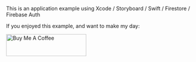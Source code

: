 This is an application example using Xcode / Storyboard / Swift / Firestore / Firebase Auth



If you enjoyed this example, and want to make my day:

<a href="https://www.buymeacoffee.com/curlylemonpeel" target="_blank"><img src="https://cdn.buymeacoffee.com/buttons/v2/default-yellow.png" alt="Buy Me A Coffee" style="height: 60px !important;width: 217px !important;" ></a>



